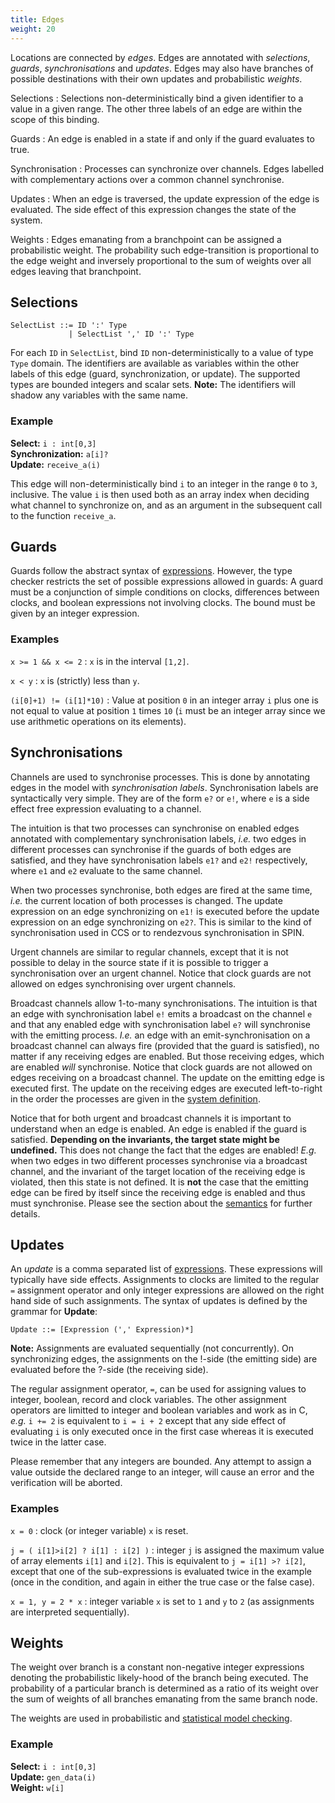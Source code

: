 ```yaml
---
title: Edges
weight: 20
---
```


Locations are connected by _edges_. Edges are annotated with _selections_, _guards_, _synchronisations_ and _updates_. Edges may also have branches of possible destinations with their own updates and probabilistic _weights_.

Selections
: Selections non-deterministically bind a given identifier to a value in a given range. The other three labels of an edge are within the scope of this binding.

Guards
: An edge is enabled in a state if and only if the guard evaluates to true.

Synchronisation
: Processes can synchronize over channels. Edges labelled with complementary actions over a common channel synchronise.

Updates
: When an edge is traversed, the update expression of the edge is evaluated. The side effect of this expression changes the state of the system.

Weights
: Edges emanating from a branchpoint can be assigned a probabilistic weight. The probability such edge-transition is proportional to the edge weight and inversely proportional to the sum of weights over all edges leaving that branchpoint.</dd>

</dl>

## Selections

``` EBNF
SelectList ::= ID ':' Type
             | SelectList ',' ID ':' Type
```

For each `ID` in `SelectList`, bind `ID` non-deterministically to a value of type `Type` domain.
The identifiers are available as variables within the other labels of this edge (guard, synchronization, or update). The supported types are bounded integers and scalar sets.
**Note:** The identifiers will shadow any variables with the same name.

### Example

**Select:** `i : int[0,3]`<br>
**Synchronization:** `a[i]?`<br>
**Update:** `receive_a(i)`

This edge will non-deterministically bind `i` to an integer in the range `0` to `3`, inclusive. The value `i` is then used both as an array index when deciding what channel to synchronize on, and as an argument in the subsequent call to the function `receive_a`.

## Guards

Guards follow the abstract syntax of [expressions](/language-reference/expressions/). However, the type checker restricts the set of possible expressions allowed in guards: A guard must be a conjunction of simple conditions on clocks, differences between clocks, and boolean expressions not involving clocks. The bound must be given by an integer expression.

### Examples

`x >= 1 && x <= 2`
: `x` is in the interval `[1,2]`.

`x < y`
: `x` is (strictly) less than `y`.

`(i[0]+1) != (i[1]*10)`
: Value at position `0` in an integer array `i` plus one is not equal to value at position `1` times `10` (`i` must be an integer array since we use arithmetic operations on its elements).

<a name="sync"></a>

## Synchronisations

Channels are used to synchronise processes. This is done by annotating edges in the model with _synchronisation labels_. Synchronisation labels are syntactically very simple. They are of the form `e?` or `e!`, where `e` is a side effect free expression evaluating to a channel.

The intuition is that two processes can synchronise on enabled edges annotated with complementary synchronisation labels, _i.e._ two edges in different processes can synchronise if the guards of both edges are satisfied, and they have synchronisation labels `e1?` and `e2!` respectively, where `e1` and `e2` evaluate to the same channel.

When two processes synchronise, both edges are fired at the same time, _i.e._ the current location of both processes is changed. The update expression on an edge synchronizing on `e1!` is executed before the update expression on an edge synchronizing on `e2?`. This is similar to the kind of synchronisation used in CCS or to rendezvous synchronisation in SPIN.

Urgent channels are similar to regular channels, except that it is not possible to delay in the source state if it is possible to trigger a synchronisation over an urgent channel. Notice that clock guards are not allowed on edges synchronising over urgent channels.

Broadcast channels allow 1-to-many synchronisations. The intuition is that an edge with synchronisation label `e!` emits a broadcast on the channel `e` and that any enabled edge with synchronisation label `e?` will synchronise with the emitting process. _I.e._ an edge with an emit-synchronisation on a broadcast channel can always fire (provided that the guard is satisfied), no matter if any receiving edges are enabled. But those receiving edges, which are enabled _will_ synchronise. Notice that clock guards are not allowed on edges receiving on a broadcast channel. The update on the emitting edge is executed first. The update on the receiving edges are executed left-to-right in the order the processes are given in the [system definition](/language-reference/system-description/system-definition/).

Notice that for both urgent and broadcast channels it is important to understand when an edge is enabled. An edge is enabled if the guard is satisfied. **Depending on the invariants, the target state might be undefined.** This does not change the fact that the edges are enabled! _E.g._ when two edges in two different processes synchronise via a broadcast channel, and the invariant of the target location of the receiving edge is violated, then this state is not defined. It is **not** the case that the emitting edge can be fired by itself since the receiving edge is enabled and thus must synchronise. Please see the section about the [semantics](/language-reference/system-description/semantics/) for further details.

## Updates

An _update_ is a comma separated list of [expressions](/language-reference/expressions/). These expressions will typically have side effects. Assignments to clocks are limited to the regular `=` assignment operator and only integer expressions are allowed on the right hand side of such assignments. The syntax of updates is defined by the grammar for **Update**:

``` EBNF
Update ::= [Expression (',' Expression)*]
```

**Note:** Assignments are evaluated sequentially (not concurrently). On synchronizing edges, the assignments on the !-side (the emitting side) are evaluated before the ?-side (the receiving side).

The regular assignment operator, `=`, can be used for assigning values to integer, boolean, record and clock variables. The other assignment operators are limitted to integer and boolean variables and work as in C, _e.g._ `i += 2` is equivalent to `i = i + 2` except that any side effect of evaluating `i` is only executed once in the first case whereas it is executed twice in the latter case.

Please remember that any integers are bounded. Any attempt to assign a value outside the declared range to an integer, will cause an error and the verification will be aborted.

### Examples

`x = 0`
: clock (or integer variable) `x` is reset.

`j = ( i[1]>i[2] ? i[1] : i[2] )`
: integer `j` is assigned the maximum value of array elements `i[1]` and `i[2]`. This is equivalent to `j = i[1] >? i[2]`, except that one of the sub-expressions is evaluated twice in the example (once in the condition, and again in either the true case or the false case).

`x = 1, y = 2 * x`
: integer variable `x` is set to `1` and `y` to `2` (as assignments are interpreted sequentially).

## Weights

The weight over branch is a constant non-negative integer expressions denoting the probabilistic likely-hood of the branch being executed. The probability of a particular branch is determined as a ratio of its weight over the sum of weights of all branches emanating from the same branch node.

The weights are used in probabilistic and [statistical model checking](/gui-reference/verifier/verifying/).

### Example

**Select:** `i : int[0,3]`<br>
**Update:** `gen_data(i)`<br>
**Weight:** `w[i]`

